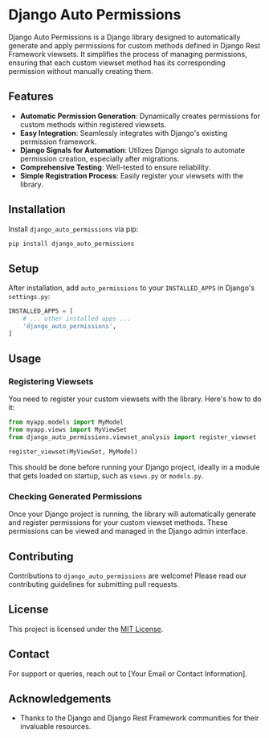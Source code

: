
# Django Auto Permissions

Django Auto Permissions is a Django library designed to automatically generate and apply permissions for custom methods defined in Django Rest Framework viewsets. It simplifies the process of managing permissions, ensuring that each custom viewset method has its corresponding permission without manually creating them.

## Features

- **Automatic Permission Generation**: Dynamically creates permissions for custom methods within registered viewsets.
- **Easy Integration**: Seamlessly integrates with Django's existing permission framework.
- **Django Signals for Automation**: Utilizes Django signals to automate permission creation, especially after migrations.
- **Comprehensive Testing**: Well-tested to ensure reliability.
- **Simple Registration Process**: Easily register your viewsets with the library.

## Installation

Install `django_auto_permissions` via pip:

```bash
pip install django_auto_permissions
```

## Setup

After installation, add `auto_permissions` to your `INSTALLED_APPS` in Django's `settings.py`:

```python
INSTALLED_APPS = [
    # ... other installed apps ...
    'django_auto_permissions',
]
```

## Usage

### Registering Viewsets

You need to register your custom viewsets with the library. Here's how to do it:

```python
from myapp.models import MyModel
from myapp.views import MyViewSet
from django_auto_permissions.viewset_analysis import register_viewset

register_viewset(MyViewSet, MyModel)
```

This should be done before running your Django project, ideally in a module that gets loaded on startup, such as `views.py` or `models.py`.

### Checking Generated Permissions

Once your Django project is running, the library will automatically generate and register permissions for your custom viewset methods. These permissions can be viewed and managed in the Django admin interface.

## Contributing

Contributions to `django_auto_permissions` are welcome! Please read our contributing guidelines for submitting pull requests.

## License

This project is licensed under the [MIT License](LICENSE).

## Contact

For support or queries, reach out to [Your Email or Contact Information].

## Acknowledgements

- Thanks to the Django and Django Rest Framework communities for their invaluable resources.